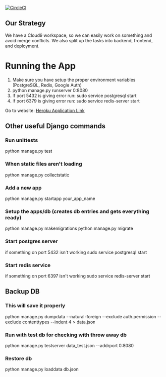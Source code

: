 [![CircleCI](https://circleci.com/gh/CSUMB-SCD/problem_solvent.svg?style=svg&circle-token=9bbddaaa4310633b363982d784075154253134f2)](https://circleci.com/gh/CSUMB-SCD/problem_solvent)
## Our Strategy
We have a Cloud9 workspace, so we can easily work on something and avoid merge conflicts. We also split up the tasks into backend, frontend, and deployment.

# Running the App
1. Make sure you have setup the proper environment variables (PostgreSQL, Redis, Google Auth)
2. python manage.py runserver 0:8080
3. If port 5432 is giving error run: sudo service postgresql start
4. If port 6379 is giving error run: sudo service redis-server start

Go to website: [Heroku Application Link](https://problem-solvent.herokuapp.com) 

## Other useful Django commands

### Run unittests
python manage.py test

### When static files aren't loading
python manage.py collectstatic

### Add a new app
python manage.py startapp your_app_name

### Setup the apps/db (creates db entries and gets everything ready)
python manage.py makemigrations
python manage.py migrate

### Start postgres server
if something on port 5432 isn't working
sudo service postgresql start

### Start redis service
if something on port 6397 isn't working
sudo service redis-server start

## Backup DB
### This will save it properly
python manage.py dumpdata --natural-foreign --exclude auth.permission --exclude contenttypes --indent 4 > data.json

### Run with test db for checking with throw away db
python manage.py testserver data_test.json --addrport 0:8080

### Restore db
python manage.py loaddata db.json